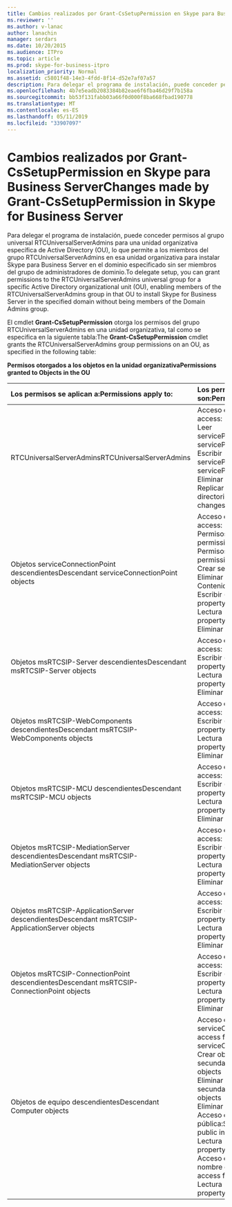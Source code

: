 ```yaml
---
title: Cambios realizados por Grant-CsSetupPermission en Skype para Business Server
ms.reviewer: ''
ms.author: v-lanac
author: lanachin
manager: serdars
ms.date: 10/20/2015
ms.audience: ITPro
ms.topic: article
ms.prod: skype-for-business-itpro
localization_priority: Normal
ms.assetid: c5801f48-14e3-4fdd-8f14-d52e7af07a57
description: Para delegar el programa de instalación, puede conceder permisos al grupo universal RTCUniversalServerAdmins para una unidad organizativa específica de Active Directory (OU), lo que permite a los miembros del grupo RTCUniversalServerAdmins en esa unidad organizativa para instalar Skype para Business Server en el dominio especificado sin ser miembros del grupo de administradores de dominio.
ms.openlocfilehash: 4b7e5eadb2083384b82eae6f6fba46d29f7b158a
ms.sourcegitcommit: bb53f131fabb03a66f0d000f8ba668fbad190778
ms.translationtype: MT
ms.contentlocale: es-ES
ms.lasthandoff: 05/11/2019
ms.locfileid: "33907097"
---
```

# <a name="changes-made-by-grant-cssetuppermission-in-skype-for-business-server"></a><span data-ttu-id="15377-103">Cambios realizados por Grant-CsSetupPermission en Skype para Business Server</span><span class="sxs-lookup"><span data-stu-id="15377-103">Changes made by Grant-CsSetupPermission in Skype for Business Server</span></span>
 
<span data-ttu-id="15377-104">Para delegar el programa de instalación, puede conceder permisos al grupo universal RTCUniversalServerAdmins para una unidad organizativa específica de Active Directory (OU), lo que permite a los miembros del grupo RTCUniversalServerAdmins en esa unidad organizativa para instalar Skype para Business Server en el dominio especificado sin ser miembros del grupo de administradores de dominio.</span><span class="sxs-lookup"><span data-stu-id="15377-104">To delegate setup, you can grant permissions to the RTCUniversalServerAdmins universal group for a specific Active Directory organizational unit (OU), enabling members of the RTCUniversalServerAdmins group in that OU to install Skype for Business Server in the specified domain without being members of the Domain Admins group.</span></span> 
  
<span data-ttu-id="15377-105">El cmdlet **Grant-CsSetupPermission** otorga los permisos del grupo RTCUniversalServerAdmins en una unidad organizativa, tal como se especifica en la siguiente tabla:</span><span class="sxs-lookup"><span data-stu-id="15377-105">The **Grant-CsSetupPermission** cmdlet grants the RTCUniversalServerAdmins group permissions on an OU, as specified in the following table:</span></span>
  
<span data-ttu-id="15377-106">**Permisos otorgados a los objetos en la unidad organizativa**</span><span class="sxs-lookup"><span data-stu-id="15377-106">**Permissions granted to Objects in the OU**</span></span>

|<span data-ttu-id="15377-107">**Los permisos se aplican a:**</span><span class="sxs-lookup"><span data-stu-id="15377-107">**Permissions apply to:**</span></span>|<span data-ttu-id="15377-108">**Los permisos otorgados son:**</span><span class="sxs-lookup"><span data-stu-id="15377-108">**Permissions granted are:**</span></span>|
|:-----|:-----|
|<span data-ttu-id="15377-109">RTCUniversalServerAdmins</span><span class="sxs-lookup"><span data-stu-id="15377-109">RTCUniversalServerAdmins</span></span>  <br/> | <span data-ttu-id="15377-110">Acceso especial:</span><span class="sxs-lookup"><span data-stu-id="15377-110">Special access:</span></span> <br/>  <span data-ttu-id="15377-111">Leer servicePrincipalName</span><span class="sxs-lookup"><span data-stu-id="15377-111">Read servicePrincipalName</span></span> <br/>  <span data-ttu-id="15377-112">Escribir servicePrincipalName</span><span class="sxs-lookup"><span data-stu-id="15377-112">Write servicePrincipalName</span></span> <br/>  <span data-ttu-id="15377-113">Eliminar árbol</span><span class="sxs-lookup"><span data-stu-id="15377-113">Delete tree</span></span> <br/>  <span data-ttu-id="15377-114">Replicar cambios de directorio</span><span class="sxs-lookup"><span data-stu-id="15377-114">Replicating directory changes</span></span> <br/> |
|<span data-ttu-id="15377-115">Objetos serviceConnectionPoint descendientes</span><span class="sxs-lookup"><span data-stu-id="15377-115">Descendant serviceConnectionPoint objects</span></span>  <br/> | <span data-ttu-id="15377-116">Acceso especial:</span><span class="sxs-lookup"><span data-stu-id="15377-116">Special access:</span></span> <br/>  <span data-ttu-id="15377-117">Permisos de lectura</span><span class="sxs-lookup"><span data-stu-id="15377-117">Read permissions</span></span> <br/>  <span data-ttu-id="15377-118">Permisos de escritura</span><span class="sxs-lookup"><span data-stu-id="15377-118">Write permissions</span></span> <br/>  <span data-ttu-id="15377-119">Crear secundario</span><span class="sxs-lookup"><span data-stu-id="15377-119">Create child</span></span> <br/>  <span data-ttu-id="15377-120">Eliminar secundario</span><span class="sxs-lookup"><span data-stu-id="15377-120">Delete child</span></span> <br/>  <span data-ttu-id="15377-121">Contenido de lista</span><span class="sxs-lookup"><span data-stu-id="15377-121">List contents</span></span> <br/>  <span data-ttu-id="15377-122">Escribir (propiedad)</span><span class="sxs-lookup"><span data-stu-id="15377-122">Write property</span></span> <br/>  <span data-ttu-id="15377-123">Lectura (propiedad)</span><span class="sxs-lookup"><span data-stu-id="15377-123">Read property</span></span> <br/>  <span data-ttu-id="15377-124">Eliminar árbol</span><span class="sxs-lookup"><span data-stu-id="15377-124">Delete tree</span></span> <br/> |
|<span data-ttu-id="15377-125">Objetos msRTCSIP-Server descendientes</span><span class="sxs-lookup"><span data-stu-id="15377-125">Descendant msRTCSIP-Server objects</span></span>  <br/> | <span data-ttu-id="15377-126">Acceso especial:</span><span class="sxs-lookup"><span data-stu-id="15377-126">Special access:</span></span> <br/>  <span data-ttu-id="15377-127">Escribir (propiedad)</span><span class="sxs-lookup"><span data-stu-id="15377-127">Write property</span></span> <br/>  <span data-ttu-id="15377-128">Lectura (propiedad)</span><span class="sxs-lookup"><span data-stu-id="15377-128">Read property</span></span> <br/>  <span data-ttu-id="15377-129">Eliminar árbol</span><span class="sxs-lookup"><span data-stu-id="15377-129">Delete tree</span></span> <br/> |
|<span data-ttu-id="15377-130">Objetos msRTCSIP-WebComponents descendientes</span><span class="sxs-lookup"><span data-stu-id="15377-130">Descendant msRTCSIP-WebComponents objects</span></span>  <br/> | <span data-ttu-id="15377-131">Acceso especial:</span><span class="sxs-lookup"><span data-stu-id="15377-131">Special access:</span></span> <br/>  <span data-ttu-id="15377-132">Escribir (propiedad)</span><span class="sxs-lookup"><span data-stu-id="15377-132">Write property</span></span> <br/>  <span data-ttu-id="15377-133">Lectura (propiedad)</span><span class="sxs-lookup"><span data-stu-id="15377-133">Read property</span></span> <br/>  <span data-ttu-id="15377-134">Eliminar árbol</span><span class="sxs-lookup"><span data-stu-id="15377-134">Delete tree</span></span> <br/> |
|<span data-ttu-id="15377-135">Objetos msRTCSIP-MCU descendientes</span><span class="sxs-lookup"><span data-stu-id="15377-135">Descendant msRTCSIP-MCU objects</span></span>  <br/> | <span data-ttu-id="15377-136">Acceso especial:</span><span class="sxs-lookup"><span data-stu-id="15377-136">Special access:</span></span> <br/>  <span data-ttu-id="15377-137">Escribir (propiedad)</span><span class="sxs-lookup"><span data-stu-id="15377-137">Write property</span></span> <br/>  <span data-ttu-id="15377-138">Lectura (propiedad)</span><span class="sxs-lookup"><span data-stu-id="15377-138">Read property</span></span> <br/>  <span data-ttu-id="15377-139">Eliminar árbol</span><span class="sxs-lookup"><span data-stu-id="15377-139">Delete tree</span></span> <br/> |
|<span data-ttu-id="15377-140">Objetos msRTCSIP-MediationServer descendientes</span><span class="sxs-lookup"><span data-stu-id="15377-140">Descendant msRTCSIP-MediationServer objects</span></span>  <br/> | <span data-ttu-id="15377-141">Acceso especial:</span><span class="sxs-lookup"><span data-stu-id="15377-141">Special access:</span></span> <br/>  <span data-ttu-id="15377-142">Escribir (propiedad)</span><span class="sxs-lookup"><span data-stu-id="15377-142">Write property</span></span> <br/>  <span data-ttu-id="15377-143">Lectura (propiedad)</span><span class="sxs-lookup"><span data-stu-id="15377-143">Read property</span></span> <br/>  <span data-ttu-id="15377-144">Eliminar árbol</span><span class="sxs-lookup"><span data-stu-id="15377-144">Delete tree</span></span> <br/> |
|<span data-ttu-id="15377-145">Objetos msRTCSIP-ApplicationServer descendientes</span><span class="sxs-lookup"><span data-stu-id="15377-145">Descendant msRTCSIP-ApplicationServer objects</span></span>  <br/> | <span data-ttu-id="15377-146">Acceso especial:</span><span class="sxs-lookup"><span data-stu-id="15377-146">Special access:</span></span> <br/>  <span data-ttu-id="15377-147">Escribir (propiedad)</span><span class="sxs-lookup"><span data-stu-id="15377-147">Write property</span></span> <br/>  <span data-ttu-id="15377-148">Lectura (propiedad)</span><span class="sxs-lookup"><span data-stu-id="15377-148">Read property</span></span> <br/>  <span data-ttu-id="15377-149">Eliminar árbol</span><span class="sxs-lookup"><span data-stu-id="15377-149">Delete tree</span></span> <br/> |
|<span data-ttu-id="15377-150">Objetos msRTCSIP-ConnectionPoint descendientes</span><span class="sxs-lookup"><span data-stu-id="15377-150">Descendant msRTCSIP-ConnectionPoint objects</span></span>  <br/> | <span data-ttu-id="15377-151">Acceso especial:</span><span class="sxs-lookup"><span data-stu-id="15377-151">Special access:</span></span> <br/>  <span data-ttu-id="15377-152">Escribir (propiedad)</span><span class="sxs-lookup"><span data-stu-id="15377-152">Write property</span></span> <br/>  <span data-ttu-id="15377-153">Lectura (propiedad)</span><span class="sxs-lookup"><span data-stu-id="15377-153">Read property</span></span> <br/>  <span data-ttu-id="15377-154">Eliminar árbol</span><span class="sxs-lookup"><span data-stu-id="15377-154">Delete tree</span></span> <br/> |
|<span data-ttu-id="15377-155">Objetos de equipo descendientes</span><span class="sxs-lookup"><span data-stu-id="15377-155">Descendant Computer objects</span></span>  <br/> | <span data-ttu-id="15377-156">Acceso especial para serviceConnectionPoint:</span><span class="sxs-lookup"><span data-stu-id="15377-156">Special access for serviceConnectionPoint:</span></span> <br/>  <span data-ttu-id="15377-157">Crear objetos secundarios</span><span class="sxs-lookup"><span data-stu-id="15377-157">Create child objects</span></span> <br/>  <span data-ttu-id="15377-158">Eliminar objetos secundarios</span><span class="sxs-lookup"><span data-stu-id="15377-158">Delete child objects</span></span> <br/>  <span data-ttu-id="15377-159">Eliminar árbol</span><span class="sxs-lookup"><span data-stu-id="15377-159">Delete tree</span></span> <br/>  <span data-ttu-id="15377-160">Acceso especial información pública:</span><span class="sxs-lookup"><span data-stu-id="15377-160">Special access for public information:</span></span> <br/>  <span data-ttu-id="15377-161">Lectura (propiedad)</span><span class="sxs-lookup"><span data-stu-id="15377-161">Read property</span></span> <br/>  <span data-ttu-id="15377-162">Acceso especial para el nombre de host DNS:</span><span class="sxs-lookup"><span data-stu-id="15377-162">Special access for DNS host name:</span></span> <br/>  <span data-ttu-id="15377-163">Lectura (propiedad)</span><span class="sxs-lookup"><span data-stu-id="15377-163">Read property</span></span> <br/> |
   

